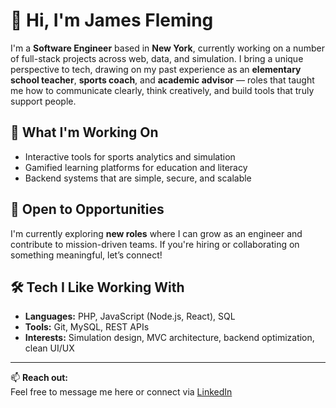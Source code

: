 # 👋 Hi, I'm James Fleming

I'm a **Software Engineer** based in **New York**, currently working on a number of full-stack projects across web, data, and simulation. I bring a unique perspective to tech, drawing on my past experience as an **elementary school teacher**, **sports coach**, and **academic advisor** — roles that taught me how to communicate clearly, think creatively, and build tools that truly support people.

## 🚀 What I'm Working On
- Interactive tools for sports analytics and simulation
- Gamified learning platforms for education and literacy
- Backend systems that are simple, secure, and scalable

## 💼 Open to Opportunities
I'm currently exploring **new roles** where I can grow as an engineer and contribute to mission-driven teams. If you're hiring or collaborating on something meaningful, let’s connect!

## 🛠️ Tech I Like Working With
- **Languages:** PHP, JavaScript (Node.js, React), SQL
- **Tools:** Git, MySQL, REST APIs
- **Interests:** Simulation design, MVC architecture, backend optimization, clean UI/UX

---

📫 **Reach out:**  
Feel free to message me here or connect via [LinkedIn](https://www.linkedin.com/in/james--fleming/)  

